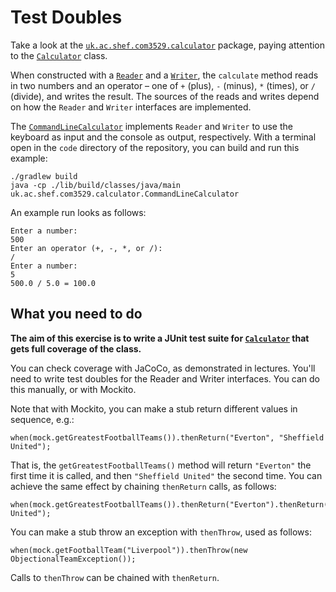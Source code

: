 # Test Doubles

Take a look at the
[`uk.ac.shef.com3529.calculator`](../code/lib/src/main/java/uk/ac/shef/com3529/calculator)
package, paying attention to the
[`Calculator`](../code/lib/src/main/java/uk/ac/shef/com3529/calculator/Calculator.java)
class.

When constructed with a
[`Reader`](../code/lib/src/main/java/uk/ac/shef/com3529/calculator/Reader.java)
and a
[`Writer`](../code/lib/src/main/java/uk/ac/shef/com3529/calculator/Writer.java),
the `calculate` method reads in two numbers and an operator – one of `+` (plus),
`-` (minus), `*` (times), or `/` (divide), and writes the result. The sources of
the reads and writes depend on how the `Reader` and `Writer` interfaces are
implemented. 

The
[`CommandLineCalculator`](../code/lib/src/main/java/uk/ac/shef/com3529/calculator/CommandLineCalculator.java)
implements `Reader` and `Writer` to use the keyboard as input and the console as
output, respectively. With a terminal open in the `code` directory of the
repository, you can build and run this example:

```
./gradlew build
java -cp ./lib/build/classes/java/main uk.ac.shef.com3529.calculator.CommandLineCalculator
```

An example run looks as follows:

```
Enter a number:
500
Enter an operator (+, -, *, or /):
/
Enter a number:
5
500.0 / 5.0 = 100.0
```

## What you need to do

**The aim of this exercise is to write a JUnit test suite for
[`Calculator`](../code/lib/src/main/java/uk/ac/shef/com3529/calculator/Calculator.java)
that gets full coverage of the class.**

You can check coverage with JaCoCo, as demonstrated in lectures.
You'll need to write test doubles for the Reader and Writer
interfaces. You can do this manually, or with Mockito. 

Note that with Mockito, you can make a stub return different values in sequence,
e.g.:

```
when(mock.getGreatestFootballTeams()).thenReturn("Everton", "Sheffield United");
```

That is, the `getGreatestFootballTeams()` method will return `"Everton"` the first time it is
called, and then `"Sheffield United"` the second time. You can achieve the same
effect by chaining `thenReturn` calls, as follows:

```
when(mock.getGreatestFootballTeams()).thenReturn("Everton").thenReturn("Sheffield United");
```

You can make a stub throw an exception with `thenThrow`, used as follows:

```
when(mock.getFootballTeam("Liverpool")).thenThrow(new ObjectionalTeamException());
```

Calls to `thenThrow` can be chained with `thenReturn`.

